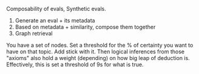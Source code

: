 
Composability of evals, Synthetic evals.

1. Generate an eval + its metadata
2. Based on metadata + similarity, compose them together
3. Graph retrieval

You have a set of nodes. Set a threshold for the % of certainty you want to have on that topic. Add stick with it. Then logical inferences from those "axioms" also hold a weight (depending) on how big leap of deduction is. Effectively, this is set a threshold of 9s for what is true.